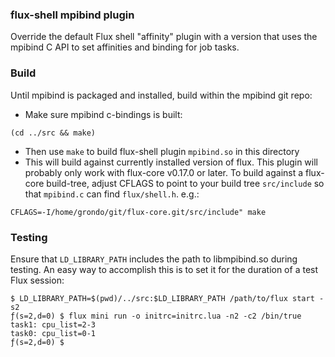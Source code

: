 
### flux-shell mpibind plugin

Override the default Flux shell "affinity" plugin with a version that
uses the mpibind C API to set affinities and binding for job tasks.

### Build

Until mpibind is packaged and installed, build within the mpibind
git repo:

 * Make sure mpibind c-bindings is built:
 ```
 (cd ../src && make)
 ```
 * Then use `make` to build flux-shell plugin `mpibind.so` in this
   directory
 * This will build against currently installed version of flux. This
   plugin will probably only work with flux-core v0.17.0 or later. To
   build against a flux-core build-tree, adjust CFLAGS to point to your
   build tree `src/include` so that `mpibind.c` can find `flux/shell.h`.
   e.g.:
 ```
 CFLAGS=-I/home/grondo/git/flux-core.git/src/include" make
 ```

### Testing

Ensure that `LD_LIBRARY_PATH` includes the path to libmpibind.so during
testing. An easy way to accomplish this is to set it for the duration of
a test Flux session:

```
$ LD_LIBRARY_PATH=$(pwd)/../src:$LD_LIBRARY_PATH /path/to/flux start -s2
ƒ(s=2,d=0) $ flux mini run -o initrc=initrc.lua -n2 -c2 /bin/true
task1: cpu_list=2-3
task0: cpu_list=0-1
ƒ(s=2,d=0) $
```

